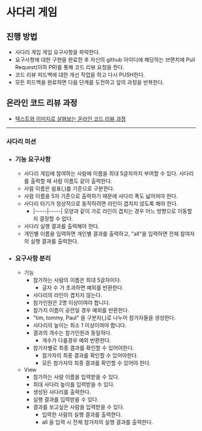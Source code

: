 # 사다리 게임
## 진행 방법
* 사다리 게임 게임 요구사항을 파악한다.
* 요구사항에 대한 구현을 완료한 후 자신의 github 아이디에 해당하는 브랜치에 Pull Request(이하 PR)를 통해 코드 리뷰 요청을 한다.
* 코드 리뷰 피드백에 대한 개선 작업을 하고 다시 PUSH한다.
* 모든 피드백을 완료하면 다음 단계를 도전하고 앞의 과정을 반복한다.

## 온라인 코드 리뷰 과정
* [텍스트와 이미지로 살펴보는 온라인 코드 리뷰 과정](https://github.com/nextstep-step/nextstep-docs/tree/master/codereview)

---

### 사다리 미션

- ### 기능 요구사항
  - 사다리 게임에 참여하는 사람에 이름을 최대 5글자까지 부여할 수 있다. 사다리를 출력할 때 사람 이름도 같이 출력한다.
  - 사람 이름은 쉼표(,)를 기준으로 구분한다.
  - 사람 이름을 5자 기준으로 출력하기 때문에 사다리 폭도 넓어져야 한다.
  - 사다리 타기가 정상적으로 동작하려면 라인이 겹치지 않도록 해야 한다.
    - |-----|-----| 모양과 같이 가로 라인이 겹치는 경우 어느 방향으로 이동할지 결정할 수 없다.
  - 사다리 실행 결과를 출력해야 한다.
  - 개인별 이름을 입력하면 개인별 결과를 출력하고, "all"을 입력하면 전체 참여자의 실행 결과를 출력한다.

- ### 요구사항 분리
  - 기능
    - 참가하는 사람의 이름은 최대 5글자이다.
      - 글자 수 가 초과하면 예외를 반환한다.
    - 사다리의 라인이 겹치지 않는다.
    - 참가인원은 2명 이상이여야 합니다.
    - 참가지 이름이 공란일 경우 예외를 반환한다.
    - "tim, tommy, Paul" 을 구분자(,)로 나누어 참가자들을 생성한다.
    - 사다리의 높이는 최소 1 이상이여야 합니다.
    - 결과의 개수는 참가인원과 동일하다.
      - 개수가 다를경우 예외 반환한다.
    - 참가자별로 최종 결과를 확인할 수 있어야한다.
      - 참가자의 최종 결과를 확인할 수 있어야한다.
      - 모든 참가자의 최종 결과를 확인할 수 있어야 한다.
  - View
    - 참가하는 사람 이름을 입력받을 수 있다.
    - 최대 사다리 높이를 입력받을 수 있다.
    - 생성된 사다리를 출력한다.
    - 실행 결과를 입력받을 수 있다.
    - 결과를 보고싶은 사람을 입력받을 수 있다.
      - 입력한 사람의 실행 결과를 출력한다.
      - all 을 입력 시 전체 참가자의 실행 결과를 출력한다.
